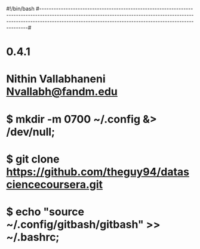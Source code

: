 #!/bin/bash
#-------------------------------------------------------------------------------------------------------------------------------------------------------------------------------------------------------------------------------------#
# 0.4.1
# Nithin Vallabhaneni Nvallabh@fandm.edu
#
# $ mkdir -m 0700 ~/.config &> /dev/null;
# $ git clone https://github.com/theguy94/datasciencecoursera.git
# $ echo "source ~/.config/gitbash/gitbash" >> ~/.bashrc;
